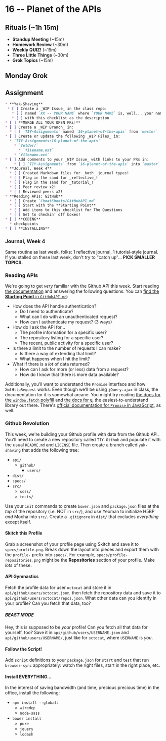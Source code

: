 # 16 -- Planet of the APIs

## Rituals (~1h 15m)

* **Standup Meeting** (~15m)
* **Homework Review** (~30m)
* **Weekly QUIZ!** (~15m)
* **Three Little Things** (~30m)
* **Grok Topics** (~15m)

## Monday Grok

## Assignment

```markdown
* **Yak-Shaving**
 * [ ] Create a _WIP Issue_ in the class repo:
   * [ ] named `XX -- YOUR NAME` where `YOUR NAME` is, well... your name.
   * [ ] with this checklist as the description
* [ ] **MERGE ALL YOUR OPEN PRs!**
* [ ] Create a _WIP Branch_ in:
  * [ ] `TIY-Assignments` named `16-planet-of-the-apis` from `master`
* [ ] Create or update the following _WIP Files_ in:
  * `TIY-Assignments:16-planet-of-the-apis`
    * `folder/`
      * `filename.ext`
    * `filename.ext`
* [ ] Add comments to your _WIP Issue_ with links to your PRs in:
    * [ ] `TIY-Assignments` from `16-planet-of-the-apis` into `master`
* **Journal, Week 4**
  * [ ] Created Markdown files for _both_ journal types!
  * [ ] Flag in the sand for _reflective_!
  * [ ] Flag in the sand for _tutorial_!
  * [ ] Peer review x2!
  * [ ] Reviewed peers x2!
* **Reading APIs: GitHub**
  * [ ] Create `CheatSheets/GitHubAPI.md`
  * [ ] Start with the **Starting Point**
  * [ ] Add items to this checklist for The Questions
  * [ ] Get to checkin' off boxes!
* [ ] **CODING**
  * checkpoints
* [ ] **INSTALLING**
```

### Journal, Week 4

Same routine as last week, folks: 1 reflective journal, 1 tutorial-style journal. If you stalled on these last week, don't try to "catch up"... **PICK SMALLER TOPICS.**

### Reading APIs

We're going to get _very_ familiar with the Github API this week. Start reading [the documentation](http://developer.github.com/v3) and answering the following questions. You can [find the **Starting Point** in `GitHubAPI.md`](GitHubAPI.md):

* How does the API handle authentication?
  * Do I need to authenticate?
  * What can I do with an unauthenticated request?
  * How can I authenticate my request? (3 ways)
* How do I ask the API for...
  * The profile information for a specific user?
  * The repository listing for a specific user?
  * The recent, public activity for a specific user?
* Is there a limit to the number of requests I can make?
  * Is there a way of extending that limit?
  * What happens when I hit the limit?
* What if there is a _lot_ of data returned?
  * How can I ask for more (or less) data from a request?
  * How do I know that there is more data available?

Additionally, you'll want to understand the `Promise` interface and how `XmlHttpRequest` works. Even though we'll be using `jQuery.ajax` in class, the documentation for it is somewhat arcane. You might try reading [the docs for the `window.fetch` polyfill](https://github.com/github/fetch) and [the docs for `Q`](https://github.com/kriskowal/q), the easiest-to-understand library out there. There's [official documentation for `Promise` in JavaScript](https://developer.mozilla.org/en-US/docs/Web/JavaScript/Reference/Global_Objects/Promise), as well.

### Github Revolution

This week, we're building your Github profile with data from the Github API. You'll need to create a new repository called `TIY-Github` and populate it with the usual `README.md` and `LICENSE` file. Then create a branch called `yak-shaving` that adds the following tree:

* `api/`
  * `github/`
    * `users/`
* `dist/`
* `specs/`
* `src/`
  * `scss/`
  * `tests/`

Use your `init` commands to create `bower.json` and `package.json` files at the _top_ of the repository (i.e. NOT in `src/`), and use Yeoman to initialize H5BP _and_ Mocha into `src/`. Create a `.gitignore` in `dist/` that excludes _everything_ except itself.

#### Skitch this Profile

Grab a screenshot of your profile page using Skitch and save it to `specs/profile.png`. Break down the layout into pieces and export them with the `profile-` prefix into `specs/`. For example, `specs/profile-repositories.png` might be the **Repositories** section of your profile. Make _lots_ of these.

#### API Gymnastics

Fetch the profile data for user `octocat` and store it in `api/github/users/octocat.json`, then fetch the repository data and save it to `api/github/users/octocat/repos.json`. What other data can you identify in your profile? Can you fetch that data, too?

##### BEAST MODE

Hey, this is supposed to be _your_ profile! Can you fetch all that data for yourself, too? Save it in `api/github/users/USERNAME.json` and `api/github/users/USERNAME/`, just like for `octocat`, where `USERNAME` is _you_.

#### Follow the Script!

Add `script` definitions to your `package.json` for `start` and `test` that run `browser-sync` appropriately: watch the right files, start in the right place, etc.

#### Install EVERYTHING...

In the interest of saving bandwidth (and time, precious precious time) in the office, install the following:

* `npm install --global`:
  * `wiredep`
  * `node-sass`
* `bower install`
  * `pure`
  * `jquery`
  * `lodash`

